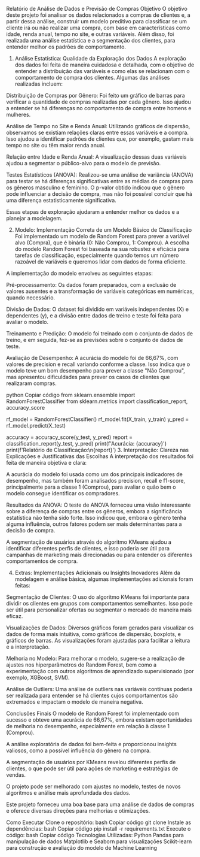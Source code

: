 Relatório de Análise de Dados e Previsão de Compras
Objetivo
O objetivo deste projeto foi analisar os dados relacionados a compras de clientes e, a partir dessa análise, construir um modelo preditivo para classificar se um cliente irá ou não realizar uma compra, com base em características como idade, renda anual, tempo no site, e outras variáveis. Além disso, foi realizada uma análise estatística e a segmentação dos clientes, para entender melhor os padrões de comportamento.

1. Análise Estatística: Qualidade da Exploração dos Dados
A exploração dos dados foi feita de maneira cuidadosa e detalhada, com o objetivo de entender a distribuição das variáveis e como elas se relacionam com o comportamento de compra dos clientes. Algumas das análises realizadas incluem:

Distribuição de Compras por Gênero: Foi feito um gráfico de barras para verificar a quantidade de compras realizadas por cada gênero. Isso ajudou a entender se há diferenças no comportamento de compra entre homens e mulheres.

Análise de Tempo no Site e Renda Anual: Utilizando gráficos de dispersão, observamos se existiam relações claras entre essas variáveis e a compra. Isso ajudou a identificar padrões de clientes que, por exemplo, gastam mais tempo no site ou têm maior renda anual.

Relação entre Idade e Renda Anual: A visualização dessas duas variáveis ajudou a segmentar o público-alvo para o modelo de previsão.

Testes Estatísticos (ANOVA): Realizou-se uma análise de variância (ANOVA) para testar se há diferenças significativas entre as médias de compras para os gêneros masculino e feminino. O p-valor obtido indicou que o gênero pode influenciar a decisão de compra, mas não foi possível concluir que há uma diferença estatisticamente significativa.

Essas etapas de exploração ajudaram a entender melhor os dados e a planejar a modelagem.

2. Modelo: Implementação Correta de um Modelo Básico de Classificação
Foi implementado um modelo de Random Forest para prever a variável alvo (Compra), que é binária (0: Não Comprou, 1: Comprou). A escolha do modelo Random Forest foi baseada na sua robustez e eficácia para tarefas de classificação, especialmente quando temos um número razoável de variáveis e queremos lidar com dados de forma eficiente.

A implementação do modelo envolveu as seguintes etapas:

Pré-processamento: Os dados foram preparados, com a exclusão de valores ausentes e a transformação de variáveis categóricas em numéricas, quando necessário.

Divisão de Dados: O dataset foi dividido em variáveis independentes (X) e dependentes (y), e a divisão entre dados de treino e teste foi feita para avaliar o modelo.

Treinamento e Predição: O modelo foi treinado com o conjunto de dados de treino, e em seguida, fez-se as previsões sobre o conjunto de dados de teste.

Avaliação de Desempenho: A acurácia do modelo foi de 66,67%, com valores de precision e recall variando conforme a classe. Isso indica que o modelo teve um bom desempenho para prever a classe "Não Comprou", mas apresentou dificuldades para prever os casos de clientes que realizaram compras.

python
Copiar código
from sklearn.ensemble import RandomForestClassifier
from sklearn.metrics import classification_report, accuracy_score

rf_model = RandomForestClassifier()
rf_model.fit(X_train, y_train)
y_pred = rf_model.predict(X_test)

accuracy = accuracy_score(y_test, y_pred)
report = classification_report(y_test, y_pred)
print(f'Acurácia: {accuracy}')
print(f'Relatório de Classificação:\n{report}')
3. Interpretação: Clareza nas Explicações e Justificativas das Escolhas
A interpretação dos resultados foi feita de maneira objetiva e clara:

A acurácia do modelo foi usada como um dos principais indicadores de desempenho, mas também foram analisados precision, recall e f1-score, principalmente para a classe 1 (Comprou), para avaliar o quão bem o modelo consegue identificar os compradores.

Resultados da ANOVA: O teste de ANOVA forneceu uma visão interessante sobre a diferença de compras entre os gêneros, embora a significância estatística não tenha sido forte. Isso indicou que, embora o gênero tenha alguma influência, outros fatores podem ser mais determinantes para a decisão de compra.

A segmentação de usuários através do algoritmo KMeans ajudou a identificar diferentes perfis de clientes, e isso poderia ser útil para campanhas de marketing mais direcionadas ou para entender os diferentes comportamentos de compra.

4. Extras: Implementações Adicionais ou Insights Inovadores
Além da modelagem e análise básica, algumas implementações adicionais foram feitas:

Segmentação de Clientes: O uso do algoritmo KMeans foi importante para dividir os clientes em grupos com comportamentos semelhantes. Isso pode ser útil para personalizar ofertas ou segmentar o mercado de maneira mais eficaz.

Visualizações de Dados: Diversos gráficos foram gerados para visualizar os dados de forma mais intuitiva, como gráficos de dispersão, boxplots, e gráficos de barras. As visualizações foram ajustadas para facilitar a leitura e a interpretação.

Melhoria no Modelo: Para melhorar o modelo, sugere-se a realização de ajustes nos hiperparâmetros do Random Forest, bem como a experimentação com outros algoritmos de aprendizado supervisionado (por exemplo, XGBoost, SVM).

Análise de Outliers: Uma análise de outliers nas variáveis contínuas poderia ser realizada para entender se há clientes cujos comportamentos são extremados e impactam o modelo de maneira negativa.

Conclusões Finais
O modelo de Random Forest foi implementado com sucesso e obteve uma acurácia de 66,67%, embora existam oportunidades de melhoria no desempenho, especialmente em relação à classe 1 (Comprou).

A análise exploratória de dados foi bem-feita e proporcionou insights valiosos, como a possível influência do gênero na compra.

A segmentação de usuários por KMeans revelou diferentes perfis de clientes, o que pode ser útil para ações de marketing e estratégias de vendas.

O projeto pode ser melhorado com ajustes no modelo, testes de novos algoritmos e análise mais aprofundada dos dados.

Este projeto forneceu uma boa base para uma análise de dados de compras e oferece diversas direções para melhorias e otimizações.

Como Executar
Clone o repositório:
bash
Copiar código
git clone 
Instale as dependências:
bash
Copiar código
pip install -r requirements.txt
Execute o código:
bash
Copiar código
Tecnologias Utilizadas:
Python
Pandas para manipulação de dados
Matplotlib e Seaborn para visualizações
Scikit-learn para construção e avaliação do modelo de Machine Learning

